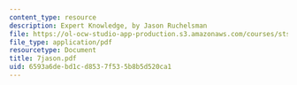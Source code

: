 ```yaml
---
content_type: resource
description: Expert Knowledge, by Jason Ruchelsman
file: https://ol-ocw-studio-app-production.s3.amazonaws.com/courses/sts-035-the-history-of-computing-spring-2004/6593a6debd1cd8537f535b8b5d520ca1_7jason.pdf
file_type: application/pdf
resourcetype: Document
title: 7jason.pdf
uid: 6593a6de-bd1c-d853-7f53-5b8b5d520ca1
---
```

